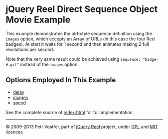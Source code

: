 jQuery Reel Direct Sequence Object Movie Example
================================================

This example demonstrates the old-style sequence definition using the
`images` option, which accepts an Array of URLs (in this case the four
Reel badges). At start it waits for 1 second and then animates making
2 full revolutions per second.

Note that the very same result could be achieved using
`sequence: "badge-#.gif"` instead of the `images` option.


Options Employed In This Example
--------------------------------

- [delay](http://jquery.vostrel.net/reel#delay)
- [images](http://jquery.vostrel.net/reel#images)
- [speed](http://jquery.vostrel.net/reel#speed)

See the complete source of [index.html](index.html) for full
implementation.


---
&copy; 2009-2013 Petr Vostřel, part of [jQuery Reel][reel] project, under [GPL][GPL] and [MIT][MIT] licences



[reel]:http://jquery.vostrel.net/reel
[GPL]:http://opensource.org/licenses/GPL-2.0
[MIT]:http://opensource.org/licenses/MIT
